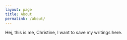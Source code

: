 ```yaml
---
layout: page
title: About
permalink: /about/
---
```


Hej, this is me, Christine, I want to save my writings here.

